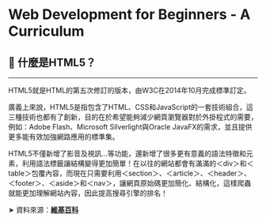 # Web Development for Beginners - A Curriculum


## 📣 什麼是HTML5？

------

HTML5就是HTML的第五次修訂的版本，由W3C在2014年10月完成標準訂定。

廣義上來說，HTML5是指包含了HTML、CSS和JavaScript的一套技術組合，這三種技術也都有了創新，目的在於希望能夠減少網頁瀏覽器對於外掛程式的需要，例如：Adobe Flash、Microsoft Silverlight與Oracle JavaFX的需求，並且提供更多能有效加強網路應用的標準集。


HTML5不僅新增了影音及視訊…等功能，還新增了很多更有意義的語法特徵和元素，利用語法標籤讓結構變得更加簡單！在以往的網站都會有滿滿的＜div＞和＜table＞包覆內容，而現在只需要利用＜section＞、＜article＞、＜header＞、＜footer＞、＜aside＞和＜nav＞，讓網頁原始碼更加簡化、結構化，這樣爬蟲就能更加理解網站內容，因此提高搜尋引擎的排名！

➤ 資料來源：[**維基百科**](https://zh.wikipedia.org/zh-tw/HTML5) 
